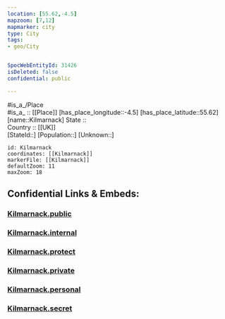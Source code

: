 ```yaml
---
location: [55.62,-4.5] 
mapzoom: [7,12] 
mapmarker: city 
type: City
tags:
- geo/City


SpocWebEntityId: 31426
isDeleted: false
confidential: public

---
```

#is_a_/Place  
#is_a_ :: [[Place]] 
[has_place_longitude::-4.5] 
[has_place_latitude::55.62] 
[name::Kilmarnack] 
State ::  
Country :: [[UK]]  
[StateId::] 
[Population::] 
[Unknown::] 


```leaflet
id: Kilmarnack
coordinates: [[Kilmarnack]] 
markerFile: [[Kilmarnack]] 
defaultZoom: 11 
maxZoom: 18
```


## Confidential Links & Embeds: 

### [Kilmarnack.public](/_public/\Earth\Continent\Europe\Europe~North\UK\Scotland\counties~Scotland\Ayrshire~East\cities~Ayrshire~EastKilmarnack.public.md) 

### [Kilmarnack.internal](/_internal/\Earth\Continent\Europe\Europe~North\UK\Scotland\counties~Scotland\Ayrshire~East\cities~Ayrshire~EastKilmarnack.internal.md) 

### [Kilmarnack.protect](/_protect/\Earth\Continent\Europe\Europe~North\UK\Scotland\counties~Scotland\Ayrshire~East\cities~Ayrshire~EastKilmarnack.protect.md) 

### [Kilmarnack.private](/_private/\Earth\Continent\Europe\Europe~North\UK\Scotland\counties~Scotland\Ayrshire~East\cities~Ayrshire~EastKilmarnack.private.md) 

### [Kilmarnack.personal](/_personal/\Earth\Continent\Europe\Europe~North\UK\Scotland\counties~Scotland\Ayrshire~East\cities~Ayrshire~EastKilmarnack.personal.md) 

### [Kilmarnack.secret](/_secret/\Earth\Continent\Europe\Europe~North\UK\Scotland\counties~Scotland\Ayrshire~East\cities~Ayrshire~EastKilmarnack.secret.md)

